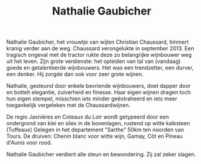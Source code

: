 ﻿---
title: Nathalie Gaubicher
regio: Coteaux du Loir et Jasnières
photo: gaubicher.jpg
layout: wijnhuis 

wijnen:
    - naam: Happy'04
      ref:   
      app: Vin de France   
      type: Pétillant Naturel 
      cep: Chenin blanc   
      prijs: 14.85€
    
    - naam:  You are so beautiful'10
      ref:   
      app:   Vin de France
      type:  Rouge
      cep:   Pinot noir
      prijs: 9.23€
      
    - naam:  You are so lovely'11
      ref:   
      app:   Vin de France
      type:  Rosé tendre
      cep:   Grenache/Syrah
      prijs: 7.51€
      
    - naam:  Patapon blanc'08
      ref:   
      app:   A.O.C. Coteaux du Loir
      type:  Blanc sec
      cep:   Chenin blanc
      prijs: 14.00€
      
    - naam:  Le Briseau'06  
      ref:   
      app:   Vin de France
      type:  Blanc sec
      cep:   Chenin blanc
      prijs: 20.08€
      
    - naam:  Le Briseau'08  
      ref:   
      app:   A.O.C. Coteaux du Loir
      type:  Blanc sec
      cep:   Chenin blanc
      prijs: 20.08€
      
    - naam:  Le Briseau'09 
      ref:   
      app:   A.O.C. Coteaux du Loir
      type:  Blanc sec
      cep:   Chenin blanc
      prijs: 20.08€
      
    - naam:  Karakther'09  
      ref:   
      app:   A.O.C. Jasnières
      type:  Blanc Sec tendre
      cep:   Chenin blanc
      prijs: 20.08€
      
    - naam:  Karakther'12  
      ref:   
      app:   A.O.C. Coteaux du Loir
      type:  Blanc sec
      cep:   Chenin blanc
      prijs: 15.99€
      
    - naam:  Enjoy'10  
      ref:   
      app:   Vin de France
      type:  Rouge
      cep:   Côt
      prijs: 10.00€
      
    - naam:  Lucky'10  
      ref:   
      app:   Vin de France
      type:  Rouge
      cep:   Pineau d'Aunis
      prijs: 11.25€
      
    - naam:  Les Longues Vignes'12  
      ref:   
      app:   A.O.C. Coteaux du Loir
      type:  Rouge
      cep:   Pineau d'Aunis 
      prijs: 14.95€
      
    - naam:  Côte d'Alerte'09
      ref:   
      app:   A.O.C. Coteaux du Loir
      type:  Rouge
      cep:   Côt
      prijs: 14.00€
      
    - naam:  CôtéCoeur'11  
      ref:   
      app:   A.O.C. Coteaux du Loir
      type:  Rouge
      cep:   Côt/Gamay
      prijs: 12.04€
      
    - naam:  Les Mortiers'09
      ref:   
      app:   A.O.C. Coteaux du Loir
      type:  Rouge
      cep:   Pineau d'Aunis
      prijs: 20.00€
---
Nathalie Gaubicher, het vrouwtje van wijlen Christian Chaussard, timmert kranig verder aan de weg.
Chaussard verongelukte in september 2013. Een tragisch ongeval met de tractor rukte deze zo belangrijke wijnbouwer weg uit het leven.
Zijn grote verdienste: het opleiden van tal van (vandaag) goede en getalenteerde wijnbouwers. Het was een trendzetter, een durver, een denker.
Hij zorgde dan ook voor zeer grote wijnen.

Nathalie, gesteund door enkele bevriende wijnbouwers, doet dapper door en bottelt elegantie, zuiverheid en finesse.
Haar eigen wijnen dragen toch hun eigen stempel, misschien iets minder geëxtraheerd en iets meer toegankelijk vergeleken met de Chaussardwijnen.

De regio Jasnières en Coteaux du Loir wordt getypeerd door een ondergrond van klei en silex in de bovenlagen, rustend op witte kalksteen (Tuffeaux)
Gelegen in het departement "Sarthe" 50km ten noorden van Tours.
De druiven: Chenin blanc voor witte wijn, Gamay, Côt en Pineau d'Aunis voor rood.

Nathalie Gaubicher verdient alle steun en bewondering.
Zij zal zeker slagen. 

